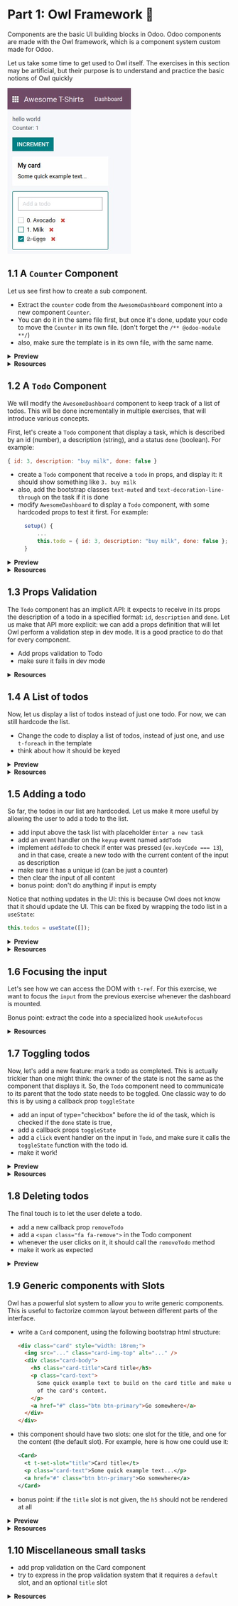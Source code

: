 # Part 1: Owl Framework 🦉

Components are the basic UI building blocks in Odoo. Odoo components are made
with the Owl framework, which is a component system custom made for Odoo.

Let us take some time to get used to Owl itself. The exercises in this section
may be artificial, but their purpose is to understand and practice the basic
notions of Owl quickly

![1.0](images/1.0.png)

## 1.1 A `Counter` Component

Let us see first how to create a sub component.

- Extract the `counter` code from the `AwesomeDashboard` component into a new
  component `Counter`.
- You can do it in the same file first, but once it's done, update your code to
  move the `Counter` in its own file. (don't forget the `/** @odoo-module **/`)
- also, make sure the template is in its own file, with the same name.

<details>
  <summary><b>Preview</b></summary>

![1.1](images/1.1.png)

</details>

<details>
  <summary><b>Resources</b></summary>

- [owl: github repository](https://github.com/odoo/owl)
- [owl: documentation](https://github.com/odoo/owl#documentation)
- [owl: using sub components](https://github.com/odoo/owl/blob/master/doc/reference/component.md#sub-components)
- [odoo: documentation on assets](https://www.odoo.com/documentation/master/developer/reference/frontend/assets.html)

</details>

## 1.2 A `Todo` Component

We will modify the `AwesomeDashboard` component to keep track of a list of todos.
This will be done incrementally in multiple exercises, that will introduce
various concepts.

First, let's create a `Todo` component that display a task, which is described by an id (number), a description (string), and a status `done` (boolean). For
example:

```js
{ id: 3, description: "buy milk", done: false }
```

- create a `Todo` component that receive a `todo` in props, and display it: it
  should show something like `3. buy milk`
- also, add the bootstrap classes `text-muted` and `text-decoration-line-through` on the task if it is done
- modify `AwesomeDashboard` to display a `Todo` component, with some hardcoded
  props to test it first. For example:
  ```js
    setup() {
        ...
        this.todo = { id: 3, description: "buy milk", done: false };
    }
  ```

<details>
  <summary><b>Preview</b></summary>

![1.2](images/1.2.png)

</details>

<details>
  <summary><b>Resources</b></summary>

- [owl: props](https://github.com/odoo/owl/blob/master/doc/reference/props.md)
- [owl: Dynamic attributes](https://github.com/odoo/owl/blob/master/doc/reference/templates.md#dynamic-attributes)
- [owl: Dynamic class attributes](https://github.com/odoo/owl/blob/master/doc/reference/templates.md#dynamic-class-attribute)

</details>

## 1.3 Props Validation

The `Todo` component has an implicit API: it expects to receive in its props the
description of a todo in a specified format: `id`, `description` and `done`.
Let us make that API more explicit: we can add a props definition that will let
Owl perform a validation step in dev mode. It is a good practice to do that for
every component.

- Add props validation to Todo
- make sure it fails in dev mode

<details>
  <summary><b>Resources</b></summary>

- [owl: props validation](https://github.com/odoo/owl/blob/master/doc/reference/props.md#props-validation)
- [odoo: debug mode](https://www.odoo.com/documentation/master/developer/reference/frontend/framework_overview.html#debug-mode)
- [odoo: activate debug mode](https://www.odoo.com/documentation/master/applications/general/developer_mode.html#developer-mode)

</details>

## 1.4 A List of todos

Now, let us display a list of todos instead of just one todo. For now, we can
still hardcode the list.

- Change the code to display a list of todos, instead of just one, and use
  `t-foreach` in the template
- think about how it should be keyed

<details>
  <summary><b>Preview</b></summary>

![1.4](images/1.4.png)

</details>

<details>
  <summary><b>Resources</b></summary>

- [owl: t-foreach](https://github.com/odoo/owl/blob/master/doc/reference/templates.md#loops)

</details>

## 1.5 Adding a todo

So far, the todos in our list are hardcoded. Let us make it more useful by allowing
the user to add a todo to the list.

- add input above the task list with placeholder `Enter a new task`
- add an event handler on the `keyup` event named `addTodo`
- implement `addTodo` to check if enter was pressed (`ev.keyCode === 13`), and
  in that case, create a new todo with the current content of the input as description
- make sure it has a unique id (can be just a counter)
- then clear the input of all content
- bonus point: don't do anything if input is empty

Notice that nothing updates in the UI: this is because Owl does not know that it
should update the UI. This can be fixed by wrapping the todo list in a `useState`:

```js
this.todos = useState([]);
```

<details>
  <summary><b>Preview</b></summary>

![1.5](images/1.5.png)

</details>

<details>
  <summary><b>Resources</b></summary>

- [owl: reactivity](https://github.com/odoo/owl/blob/master/doc/reference/reactivity.md)

</details>

## 1.6 Focusing the input

Let's see how we can access the DOM with `t-ref`. For this exercise, we want to
focus the `input` from the previous exercise whenever the dashboard is mounted.

Bonus point: extract the code into a specialized hook `useAutofocus`

<details>
  <summary><b>Resources</b></summary>

- [owl: component lifecycle](https://github.com/odoo/owl/blob/master/doc/reference/component.md#lifecycle)
- [owl: hooks](https://github.com/odoo/owl/blob/master/doc/reference/hooks.md)
- [owl: useRef](https://github.com/odoo/owl/blob/master/doc/reference/hooks.md#useref)

</details>

## 1.7 Toggling todos

Now, let's add a new feature: mark a todo as completed. This is actually
trickier than one might think: the owner of the state is not the same as the
component that displays it. So, the `Todo` component need to communicate to its
parent that the todo state needs to be toggled. One classic way to do this is
by using a callback prop `toggleState`

- add an input of type="checkbox" before the id of the task, which is checked if
  the `done` state is true,
- add a callback props `toggleState`
- add a `click` event handler on the input in `Todo`, and make sure it calls
  the `toggleState` function with the todo id.
- make it work!

<details>
  <summary><b>Preview</b></summary>

![1.7](images/1.7.png)

</details>

<details>
  <summary><b>Resources</b></summary>

- [owl: binding function props](https://github.com/odoo/owl/blob/master/doc/reference/props.md#binding-function-props)

</details>

## 1.8 Deleting todos

The final touch is to let the user delete a todo.

- add a new callback prop `removeTodo`
- add a `<span class="fa fa-remove">` in the Todo component
- whenever the user clicks on it, it should call the `removeTodo` method
- make it work as expected

<details>
  <summary><b>Preview</b></summary>

![1.8](images/1.8.png)

</details>

## 1.9 Generic components with Slots

Owl has a powerful slot system to allow you to write generic components. This is
useful to factorize common layout between different parts of the interface.

- write a `Card` component, using the following bootstrap html structure:

  ```html
  <div class="card" style="width: 18rem;">
    <img src="..." class="card-img-top" alt="..." />
    <div class="card-body">
      <h5 class="card-title">Card title</h5>
      <p class="card-text">
        Some quick example text to build on the card title and make up the bulk
        of the card's content.
      </p>
      <a href="#" class="btn btn-primary">Go somewhere</a>
    </div>
  </div>
  ```

- this component should have two slots: one slot for the title, and one for
  the content (the default slot). For example, here is how one could use it:

  ```xml
  <Card>
    <t t-set-slot="title">Card title</t>
    <p class="card-text">Some quick example text...</p>
    <a href="#" class="btn btn-primary">Go somewhere</a>
  </Card>

  ```

- bonus point: if the `title` slot is not given, the `h5` should not be
  rendered at all

<details>
  <summary><b>Preview</b></summary>

![1.9](images/1.9.png)

</details>

<details>
  <summary><b>Resources</b></summary>

- [owl: slots](https://github.com/odoo/owl/blob/master/doc/reference/slots.md)
- [owl: slot props](https://github.com/odoo/owl/blob/master/doc/reference/slots.md#slots-and-props)
- [bootstrap: documentation on cards](https://getbootstrap.com/docs/5.2/components/card/)

</details>

## 1.10 Miscellaneous small tasks

- add prop validation on the Card component
- try to express in the prop validation system that it requires a `default`
  slot, and an optional `title` slot

<details>
  <summary><b>Resources</b></summary>

- [owl: props validation](https://github.com/odoo/owl/blob/master/doc/reference/props.md#props-validation)

</details>
